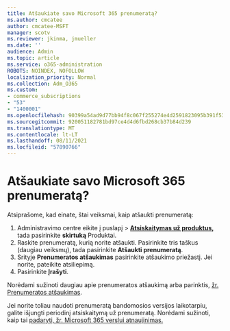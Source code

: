 ```yaml
---
title: Atšaukiate savo Microsoft 365 prenumeratą?
ms.author: cmcatee
author: cmcatee-MSFT
manager: scotv
ms.reviewer: jkinma, jmueller
ms.date: ''
audience: Admin
ms.topic: article
ms.service: o365-administration
ROBOTS: NOINDEX, NOFOLLOW
localization_priority: Normal
ms.collection: Adm_O365
ms.custom:
- commerce_subscriptions
- "53"
- "1400001"
ms.openlocfilehash: 90399a54ad9d77bb94f8c067f255274e4d2591823095b391f53ddf7514d338a6
ms.sourcegitcommit: 920051182781bd97ce4d4d6fbd268cb37b84d239
ms.translationtype: MT
ms.contentlocale: lt-LT
ms.lasthandoff: 08/11/2021
ms.locfileid: "57890766"
---
```

# <a name="canceling-your-microsoft-365-subscription"></a>Atšaukiate savo Microsoft 365 prenumeratą?

Atsiprašome, kad einate, štai veiksmai, kaip atšaukti prenumeratą:

1. Administravimo centre eikite į puslapį  >  **[Atsiskaitymas už produktus,](https://go.microsoft.com/fwlink/p/?linkid=842054)** tada pasirinkite **skirtuką** Produktai.
2. Raskite prenumeratą, kurią norite atšaukti. Pasirinkite tris taškus (daugiau veiksmų), tada pasirinkite **Atšaukti prenumeratą**.
3. Srityje **Prenumeratos atšaukimas** pasirinkite atšaukimo priežastį. Jei norite, pateikite atsiliepimą.
4. Pasirinkite **Įrašyti**.

Norėdami sužinoti daugiau apie prenumeratos atšaukimą arba parinktis, [žr. Prenumeratos atšaukimas](https://docs.microsoft.com/microsoft-365/commerce/subscriptions/cancel-your-subscription).

Jei norite toliau naudoti prenumeratą bandomosios versijos laikotarpiu, galite išjungti periodinį atsiskaitymą už prenumeratą. Norėdami sužinoti, kaip tai [padaryti, žr. Microsoft 365 verslui atnaujinimas.](https://docs.microsoft.com/microsoft-365/commerce/subscriptions/renew-your-subscription)